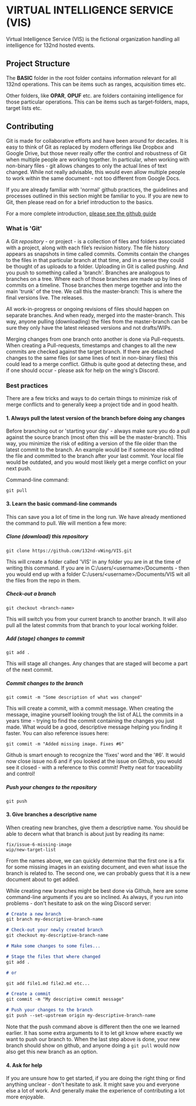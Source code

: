 # VIRTUAL INTELLIGENCE SERVICE (VIS)

Virtual Intelligence Service (VIS) is the fictional organization handling all intelligence for 132nd hosted events.

## Project Structure

The __BASIC__ folder in the root folder contains information relevant for all 132nd operations. This can be items such as ranges, acquisition times etc.

Other folders, like __OPAR__, __OPUF__ etc. are folders containing intelligence for those particular operations. This can be items such as target-folders, maps, target lists etc.

## Contributing

Git is made for collaborative efforts and have been around for decades. It is easy to think of Git as replaced by modern offerings like Dropbox and Google Drive, but those never really offer the control and robustness of Git when multiple people are working together. In particular, when working with non-binary files - git allows changes to only the actual lines of text changed. While not really advisable, this would even allow multiple people to work within the same document - not too different from Google Docs.

If you are already familiar with 'normal' github practices, the guidelines and processes outlined in this section might be familiar to you. If you are new to Git, then please read on for a brief introduction to the basics.

For a more complete introduction, [please see the github guide](https://guides.github.com/introduction/git-handbook/)

### What is 'Git'

A Git _repository_ - or project - is a collection of files and folders associated with a project, along with each file’s revision history. The file history appears as snapshots in time called commits. Commits contain the changes to the files in that particular branch at that time, and in a sense they could be thought of as uploads to a folder. Uploading in Git is called pushing. And you push to something called a 'branch'. Branches are analogous to branches on a tree. Where each of those branches are made up by lines of commits on a timeline. Those branches then merge together and into the main 'trunk' of the tree. We call this the master-branch: This is where the final versions live. The releases.

All work-in-progress or ongoing revisions of files should happen on separate branches. And when ready, merged into the master-branch. This way, anyone pulling (downloading) the files from the master-branch can be sure they only have the latest released versions and not drafts/WIPs.

Merging changes from one branch onto another is done via Pull-requests. When creating a Pull-requests, timestamps and changes to all the new commits are checked against the target branch. If there are detached changes to the same files (or same lines of text in non-binary files) this could lead to a merge conflict. Github is quite good at detecting these, and if one should occur - please ask for help on the wing's Discord.

### Best practices

There are a few tricks and ways to do certain things to minimize risk of merge conflicts and to generally keep a project tide and in good health.

#### 1. Always pull the latest version of the branch before doing any changes

Before branching out or 'starting your day' - always make sure you do a pull against the source branch (most often this will be the master-branch). This way, you minimize the risk of editing a version of the file older than the latest commit to the branch. An example would be if someone else edited the file and committed to the branch after your last commit. Your local file would be outdated, and you would most likely get a merge conflict on your next push.

Command-line command:

```git
git pull
```

#### 3. Learn the basic command-line commands

This can save you a lot of time in the long run. We have already mentioned the command to pull. We will mention a few more:

##### Clone (download) this repository

```git
git clone https://github.com/132nd-vWing/VIS.git
```

This will create a folder called 'VIS' in any folder you are in at the time of writing this command. If you are in C:/users/\<username>/Documents - then you would end up with a folder C:/users/\<username>/Documents/VIS wit all the files from the repo in them.

##### Check-out a branch

```git
git checkout <branch-name>
```

This will switch you from your current branch to another branch. It will also pull all the latest commits from that branch to your local working folder.

##### Add (stage) changes to commit

```git
git add .
```

This will stage all changes. Any changes that are staged will become a part of the next commit.

##### Commit changes to the branch

```git
git commit -m "Some description of what was changed"
```

This will create a commit, with a commit message. When creating the message, imagine yourself looking trough the list of ALL the commits in a years time - trying to find the commit containing the changes you just made. What would be a good, descriptive message helping you finding it faster. You can also reference issues here:

```git
git commit -m "Added missing image. Fixes #6"
```

Github is smart enough to recognize the 'fixes' word and the '#6'. It would now close issue no.6 and if you looked at the issue on Github, you would see it closed - with a reference to this commit! Pretty neat for traceability and control!

##### Push your changes to the repository

```git
git push
```

#### 3. Give branches a descriptive name

When creating new branches, give them a descriptive name. You should be able to decern what that branch is about just by reading its name:

```git
fix/issue-6-missing-image
wip/new-target-list
```

From the names above, we can quickly determine that the first one is a fix for some missing images in an existing document, and even what issue the branch is related to. The second one, we can probably guess that it is a new document about to get added.

While creating new branches might be best done via Github, here are some command-line arguments if you are so inclined. As always, if you run into problems - don't hesitate to ask on the wing Discord server:

```md
# Create a new branch
git branch my-descriptive-branch-name

# Check-out your newly created branch
git checkout my-descriptive-branch-name

# Make some changes to some files...

# Stage the files that where changed
git add .

# or

git add file1.md file2.md etc...

# Create a commit
git commit -m "My descriptive commit message"

# Push your changes to the branch
git push --set-upstream origin my-descriptive-branch-name

```

Note that the push command above is different then the one we learned earlier. It has some extra arguments to it to let git know where exactly we want to push our branch to. When the last step above is done, your new branch should show on github, and anyone doing a `git pull` would now also get this new branch as an option.

#### 4. Ask for help

If you are unsure how to get started, if you are doing the right thing or find anything unclear - don't hesitate to ask. It might save you and everyone else a lot of work. And generally make the experience of contributing a lot more enjoyable.
